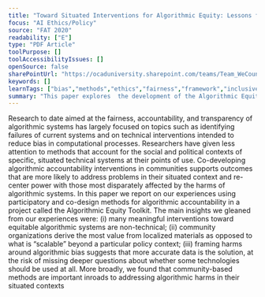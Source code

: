```yaml
---
title: "Toward Situated Interventions for Algorithmic Equity: Lessons from the Field"
focus: "AI Ethics/Policy"
source: "FAT 2020"
readability: ["E"]
type: "PDF Article"
toolPurpose: []
toolAccessibilityIssues: []
openSource: false
sharePointUrl: "https://ocaduniversity.sharepoint.com/teams/Team_WeCount/Shared%20Documents/Resources%20and%20Tools/Literature%20(curated)/Toward%20Situated%20Interventions%20for%20Algorithmic%20Equity-Lessons%20from%20the%20Field.pdf"
keywords: []
learnTags: ["bias","methods","ethics","fairness","framework","inclusivePractice"]
summary: "This paper explores  the development of the Algorithmic Equity Toolkit for the practice of situated investigations into fairness, accountability and transparency in algorithmic systems.  "
---
```

Research to date aimed at the fairness, accountability, and transparency of algorithmic systems has largely focused on topics such as identifying failures of current systems and on technical interventions intended to reduce bias in computational processes. Researchers have given less attention to methods that account for the social and political contexts of specific, situated technical systems at their points of use. Co-developing algorithmic accountability interventions in communities supports outcomes that are more likely to address problems in their situated context and re-center power with those most disparately affected by the harms of algorithmic systems. In this paper we report on our experiences using participatory and co-design methods for algorithmic accountability in a project called the Algorithmic Equity Toolkit. The main insights we gleaned from our experiences were: (i) many meaningful interventions toward equitable algorithmic systems are non-technical; (ii) community organizations derive the most value from localized materials as opposed to what is “scalable” beyond a particular policy context; (iii) framing harms around algorithmic bias suggests that more accurate data is the solution, at the risk of missing deeper questions about whether some technologies should be used at all. More broadly, we found that community-based methods are important inroads to addressing algorithmic harms in their situated contexts
